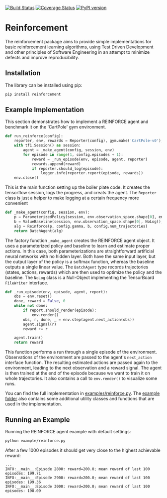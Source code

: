 [![Build Status](https://travis-ci.org/SwamyDev/reinforcement.svg?branch=master)](https://travis-ci.org/SwamyDev/reinforcement) [![Coverage Status](https://coveralls.io/repos/github/SwamyDev/reinforcement/badge.svg?branch=master)](https://coveralls.io/github/SwamyDev/reinforcement?branch=master) [![PyPI version](https://badge.fury.io/py/reinforcement.svg)](https://badge.fury.io/py/reinforcement)

# Reinforcement
The reinforcement package aims to provide simple implementations for basic reinforcement learning algorithms, using Test Driven Development and other principles of Software Engineering in an attempt to minimize defects and improve reproducibility. 

## Installation
The library can be installed using pip:
```bash
pip install reinforcement
```

## Example Implementation
This section demonstrates how to implement a REINFORCE agent and benchmark it on the 'CartPole' gym environment.

[embedmd]:# (example/reinforce.py python /def run_reinforce/ /env.close\(\)/)
```python
def run_reinforce(config):
    reporter, env, rewards = Reporter(config), gym.make('CartPole-v0'), []
    with tf1.Session() as session:
        agent = _make_agent(config, session, env)
        for episode in range(1, config.episodes + 1):
            reward = _run_episode(env, episode, agent, reporter)
            rewards.append(reward)
            if reporter.should_log(episode):
                logger.info(reporter.report(episode, rewards))
    env.close()
```
This is the main function setting up the boiler plate code. It creates the tensorflow session, logs the progress, and creats the agent. The `Reporter` class is just a helper to make logging at a certain frequency more convenient

[embedmd]:# (example/reinforce.py python /def _make_agent/ /return BatchAgent\(alg\)/)
```python
def _make_agent(config, session, env):
    p = ParameterizedPolicy(session, env.observation_space.shape[0], env.action_space.n, NoLog(), config.lr_policy)
    b = ValueBaseline(session, env.observation_space.shape[0], NoLog(), config.lr_baseline)
    alg = Reinforce(p, config.gamma, b, config.num_trajectories)
    return BatchAgent(alg)
```

The factory function `_make_agent` creates the REINFORCE agent object. It uses a parameterized policy and baseline to learn and estimate proper actions. In this case, both parameterizations are straightforward artificial neural networks with no hidden layer. Both have the same input layer, but the output layer of the policy is a softmax function, whereas the baseline outputs a single linear value. The `BatchAgent` type records trajectories (states, actions, rewards) which are then used to optimize the policy and the baseline. The `NoLog` class is a Null-Object implementing the TensorBoard `FileWriter` interface.

[embedmd]:# (example/reinforce.py python /def _run_episode/ /return reward/)
```python
def _run_episode(env, episode, agent, report):
    obs = env.reset()
    done, reward = False, 0
    while not done:
        if report.should_render(episode):
            env.render()
        obs, r, done, _ = env.step(agent.next_action(obs))
        agent.signal(r)
        reward += r

    agent.train()
    return reward
```

This function performs a run through a single episode of the environment. Observations of the environment are passed to the agent's `next_action` interface function. The resulting estimated actions are passed again to the environment, leading to the next observation and a reward signal. The agent is then trained at the end of the episode because we want to train it on whole trajectories. It also contains a call to `env.render()` to visualize some runs. 

You can find the full implementation in [examples/reinforce.py](example/reinforce.py). The [example folder](example/) also contains some additional utility classes and functions that are used in the implementation.

## Running an Example
Running the REINFORCE agent example with default settings:
```bash
python example/reinforce.py
```

After a few 1000 episodes it should get very close to the highest achievable reward:
```
...
INFO:__main__:Episode 2800: reward=200.0; mean reward of last 100 episodes: 199.71
INFO:__main__:Episode 2900: reward=200.0; mean reward of last 100 episodes: 199.36
INFO:__main__:Episode 3000: reward=200.0; mean reward of last 100 episodes: 198.09
```
